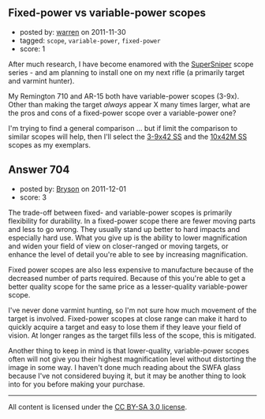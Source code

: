 ## Fixed-power vs variable-power scopes

- posted by: [warren](https://stackexchange.com/users/-1/143-warren) on 2011-11-30
- tagged: `scope`, `variable-power`, `fixed-power`
- score: 1

<p>After much research, I have become enamored with the <a href="http://swfa-ss.com" rel="nofollow">SuperSniper</a> scope series - and am planning to install one on my next rifle (a primarily target and varmint hunter).</p>

<p>My Remington 710 and AR-15 both have variable-power scopes (3-9x). Other than making the target <em>always</em> appear X many times larger, what are the pros and cons of a fixed-power scope over a variable-power one?</p>

<p>I'm trying to find a general comparison ... but if limit the comparison to similar scopes will help, then I'll select the <a href="http://swfa.com/SWFA-SS-3-9x42-Tactical-Riflescope-P41044.aspx" rel="nofollow">3-9x42 SS</a> and the <a href="http://swfa.com/SWFA-SS-10x42-Tactical-Riflescope-P500.aspx" rel="nofollow">10x42M SS</a> scopes as my exemplars.</p>



## Answer 704

- posted by: [Bryson](https://stackexchange.com/users/-1/32-bryson) on 2011-12-01
- score: 3

<p>The trade-off between fixed- and variable-power scopes is primarily flexibility for durability. In a fixed-power scope there are fewer moving parts and less to go wrong. They usually stand up better to hard impacts and especially hard use. What you give up is the ability to lower magnification and widen your field of view on closer-ranged or moving targets, or enhance the level of detail you're able to see by increasing magnification.</p>

<p>Fixed power scopes are also less expensive to manufacture because of the decreased number of parts required. Because of this you're able to get a better quality scope for the same price as a lesser-quality variable-power scope. </p>

<p>I've never done varmint hunting, so I'm not sure how much movement of the target is involved. Fixed-power scopes at close range can make it hard to quickly acquire a target and easy to lose them if they leave your field of vision. At longer ranges as the target fills less of the scope, this is mitigated.</p>

<p>Another thing to keep in mind is that lower-quality, variable-power scopes often will not give you their highest magnification level without distorting the image in some way. I haven't done much reading about the SWFA glass because I've not considered buying it, but it may be another thing to look into for you before making your purchase.</p>




---

All content is licensed under the [CC BY-SA 3.0 license](https://creativecommons.org/licenses/by-sa/3.0/).
